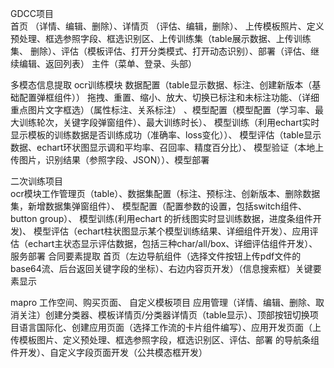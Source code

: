 GDCC项目  
      首页 （详情、编辑、删除）、详情页 （评估、编辑，删除）、
上传模板照片、定义预处理、框选参照字段、框选识别区、上传训练集（table展示数据、上传训练集、
删除）、评估（模板评估、打开分类模式、打开动态识别）、部署（评估、继续编辑、返回列表）
主件（菜单、登录、头部）

多模态信息提取
  ocr训练模块 数据配置（table显示数据、标注、创建新版本（基础配置弹框组件））
拖拽、重置、缩小、放大、切换已标注和未标注功能、（详细重点图片文字框选）（属性标注、关系标注）
、模型配置（模型配置（学习率、最大训练轮次，关键字段弹窗组件）、最大训练时长）、
模型训练（利用echart实时显示模板的训练数据是否训练成功（准确率、loss变化））、
模型评估（table显示数据、echart环状图显示调和平均率、召回率、精度百分比）、
模型验证（本地上传图片，识别结果（参照字段、JSON））、模型部署 

二次训练项目  
   ocr模块工作管理页（table）、数据集配置（标注、预标注、创新版本、删除数据集，新增数据集弹窗组件）、
模型配置（配置参数的设置，包括switch组件、button group）、
模型训练(利用echart 的折线图实时显训练数据，进度条组件开发)、
模型评估（echart柱状图显示某个模型训练结果、详细组件开发）、应用评估（echart主状态显示评估数据，包括三种char/all/box、详细评估组件开发）、服务部署
合同要素提取
首页（左边导航组件（选择文件按钮上传pdf文件的base64流、后台返回关键字段的坐标）、右边内容页开发）（信息搜索框）关键要素显示

mapro
    工作空间、购买页面、
自定义模板项目
   应用管理（详情、编辑、删除、取消关注）创建分类器、模板详情页/分类器详情页（table显示）、顶部按钮切换项目语言国际化、创建应用页面（选择工作流的卡片组件编写）、应用开发页面（上传模板图片、定义预处理、框选参照字段，框选识别区、评估、部署 的导航条组件开发）、自定义字段页面开发（公共模态框开发）
